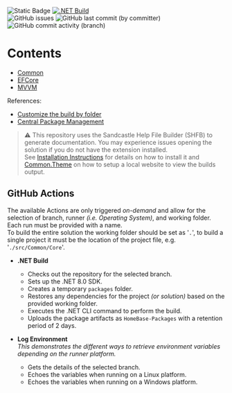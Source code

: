 ![Static Badge](https://img.shields.io/badge/repo-homebase-blue?style=for-the-badge)
[![.NET Build](https://github.com/KevinDHeath/HomeBase/actions/workflows/dotnet.yml/badge.svg)](https://github.com/KevinDHeath/HomeBase/actions/workflows/dotnet.yml)\
![GitHub issues](https://img.shields.io/github/issues/KevinDHeath/HomeBase?style=plastic)
![GitHub last commit (by committer)](https://img.shields.io/github/last-commit/KevinDHeath/HomeBase?label=last%20commit&style=plastic)
![GitHub commit activity (branch)](https://img.shields.io/github/commit-activity/m/KevinDHeath/HomeBase?style=plastic)

# Contents
- [Common](src/Common/README.md)
- [EFCore](src/EFCore/README.md)
- [MVVM](src/MVVM/README.md)

References:
- [Customize the build by folder](https://learn.microsoft.com/en-us/visualstudio/msbuild/customize-by-directory)
- [Central Package Management](https://learn.microsoft.com/en-us/nuget/consume-packages/central-package-management)

>:warning: This repository uses the Sandcastle Help File Builder (SHFB) to generate documentation. You may experience issues opening the solution if you do not have the extension installed.\
See [Installation Instructions](https://ewsoftware.github.io/SHFB/html/8c0c97d0-c968-4c15-9fe9-e8f3a443c50a.htm) for details on how to install it and [Common.Theme](docs/Common/Theme/README.md) on how to setup a local website to view the builds output.

## GitHub Actions
The available Actions are only triggered _on-demand_ and allow for the selection of branch, runner _(i.e. Operating System)_, and working folder. Each run must be provided with a name.\
To build the entire solution the working folder should be set as '`.`', to build a single project it must be the location of the project file, e.g. '`./src/Common/Core`'.

- **.NET Build**
  - Checks out the repository for the selected branch.
  - Sets up the .NET 8.0 SDK.
  - Creates a temporary `packages` folder.
  - Restores any dependencies for the project _(or solution)_ based on the provided working folder.
  - Executes the .NET CLI command to perform the build.
  - Uploads the package artifacts as `HomeBase-Packages` with a retention period of 2 days.

- **Log Environment**\
_This demonstrates the different ways to retrieve environment variables depending on the runner platform._
  - Gets the details of the selected branch.
  - Echoes the variables when running on a Linux platform.
  - Echoes the variables when running on a Windows platform.